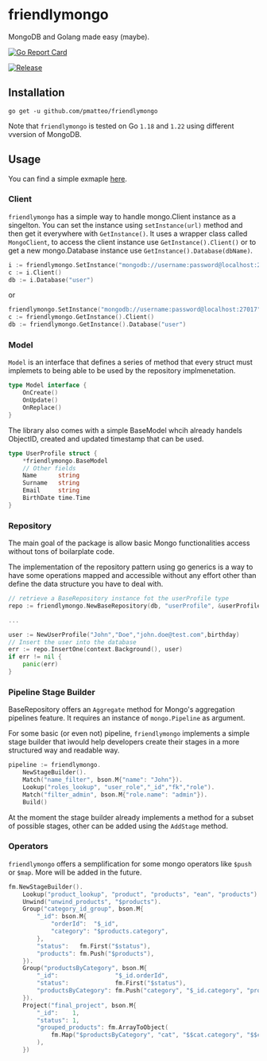 # friendlymongo

MongoDB and Golang made easy (maybe).

[![Go Report Card](https://goreportcard.com/badge/github.com/pmatteo/friendlymongo)](https://goreportcard.com/report/github.com/pmatteo/friendlymongo)

[![Release](https://img.shields.io/github/v/release/pmatteo/friendlyrabbit.svg?style=flat-square)](https://github.com/pmatteo/friendlymongo/releases)

## Installation

`go get -u github.com/pmatteo/friendlymongo`

Note that `friendlymongo` is tested on Go `1.18` and `1.22` using different vversion of MongoDB.

## Usage

You can find a simple exmaple [here](https://github.com/pmatteo/friendlymongo/tree/main/_examples/simple).

### Client

`friendlymongo` has a simple way to handle mongo.Client instance as a singelton. You can set the instance using `setInstance(url)` method and then get it everywhere with `GetInstance()`.
It uses a wrapper class called `MongoClient`, to access the client instance use `GetInstance().Client()` or to get a new mongo.Database instance use `GetInstance().Database(dbName)`.

```go
i := friendlymongo.SetInstance("mongodb://username:password@localhost:27017")
c := i.Client()
db := i.Database("user")
```

or

```go
friendlymongo.SetInstance("mongodb://username:password@localhost:27017")
c := friendlymongo.GetInstance().Client()
db := friendlymongo.GetInstance().Database("user")
```

### Model

`Model` is an interface that defines a series of method that every struct must implemets to being able to be used by
the repository implmenetation.

```go
type Model interface {
    OnCreate()
    OnUpdate()
    OnReplace()
}
```

The library also comes with a simple BaseModel whcih already handels ObjectID, created and updated timestamp that can be used.

```go
type UserProfile struct {
    *friendlymongo.BaseModel
    // Other fields 
    Name      string
    Surname   string
    Email     string
    BirthDate time.Time
}
```

### Repository

The main goal of the package is allow basic Mongo functionalities access without tons of boilarplate code.

The implementation of the repository pattern using go generics is a way to have some operations mapped and accessible without any effort other than define the data structure you have to deal with.

```go
// retrieve a BaseRepository instance fot the userProfile type
repo := friendlymongo.NewBaseRepository(db, "userProfile", &userProfile{})

...

user := NewUserProfile("John","Doe","john.doe@test.com",birthday)
// Insert the user into the database
err := repo.InsertOne(context.Background(), user)
if err != nil {
    panic(err)
}
```

### Pipeline Stage Builder

BaseRepository offers an `Aggregate` method for Mongo's aggregation pipelines feature. It requires an instance of `mongo.Pipeline` as argument.

For some basic (or even not) pipeline, `friendlymongo` implements a simple stage builder that ìwould help developers create their stages in a more structured way and readable way.

```go
pipeline := friendlymongo.
    NewStageBuilder().
    Match("name_filter", bson.M{"name": "John"}).
    Lookup("roles_lookup", "user_role","_id","fk","role").
    Match("filter_admin", bson.M{"role.name": "admin"}).
    Build()
```

At the moment the stage builder already implements a method for a subset of possible stages, other can be added using the `AddStage` method.

### Operators

`friendlymongo` offers a semplification for some mongo operators like `$push` or `$map`. More will be added in the future.

```go
fm.NewStageBuilder().
    Lookup("product_lookup", "product", "products", "ean", "products").
    Unwind("unwind_products", "$products").
    Group("category_id_group", bson.M{
        "_id": bson.M{
            "orderId":  "$_id",
            "category": "$products.category",
        },
        "status":   fm.First("$status"),
        "products": fm.Push("$products"),
    }).
    Group("productsByCategory", bson.M{
        "_id":                "$_id.orderId",
        "status":             fm.First("$status"),
        "productsByCategory": fm.Push("category", "$_id.category", "products", "$products"),
    }).
    Project("final_project", bson.M{
        "_id":    1,
        "status": 1,
        "grouped_products": fm.ArrayToObject(
            fm.Map("$productsByCategory", "cat", "$$cat.category", "$$cat.products"),
        ),
    })
```
